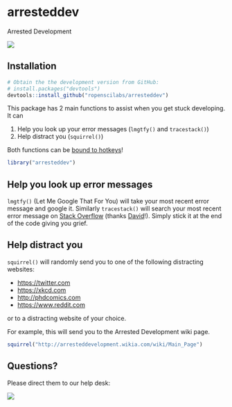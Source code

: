 
<!-- README.md is generated from README.Rmd. Please edit that file -->
arresteddev
===========

Arrested Development

![](http://bukk.it/wow.gif)

Installation
------------

``` r
# Obtain the the development version from GitHub:
# install.packages("devtools")
devtools::install_github("ropenscilabs/arresteddev")
```

This package has 2 main functions to assist when you get stuck developing. It can

1.  Help you look up your error messages (`lmgtfy()` and `tracestack()`)
2.  Help distract you (`squirrel()`)

Both functions can be [bound to hotkeys](https://rstudio.github.io/rstudioaddins/#keyboard-shorcuts)!

``` r
library("arresteddev")
```

Help you look up error messages
-------------------------------

`lmgtfy()` (Let Me Google That For You) will take your most recent error message and google it. Similarly `tracestack()` will search your most recent error message on [Stack Overflow](https://stackoverflow.com) (thanks [David](%22https://twitter.com/drob)!). Simply stick it at the end of the code giving you grief.

Help distract you
-----------------

`squirrel()` will randomly send you to one of the following distracting websites:
- <https://twitter.com>
- <https://xkcd.com>
- <http://phdcomics.com>
- <https://www.reddit.com>

or to a distracting website of your choice.

For example, this will send you to the Arrested Development wiki page.

``` r
squirrel("http://arresteddevelopment.wikia.com/wiki/Main_Page")
```

Questions?
----------

Please direct them to our help desk:

![](https://media2.giphy.com/media/B1w90BqTbhuKs/giphy.gif)
